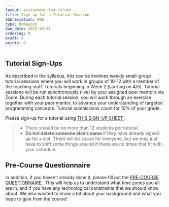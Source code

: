 ```yaml
---
layout: assignment-two-column
title: Sign up for a Tutorial Session
abbreviation: HW0
type: homework
due_date: 2022-04-01
ordering: 0
draft: 0
points: 0
---
```


## Tutorial Sign-Ups
As described in the syllabus, this course involves weekly small-group tutorial sessions where you will work in groups of 10-12 with a member of the teaching staff. Tutorials beginning in Week 2 (starting on 4/5). Tutorial sessions will be run synchronously (live) by your assigned peer mentors via Zoom. During each tutorial session, you will work through an exercise together with your peer mentor, to advance your understanding of targeted programming concepts. Tutorial submissions count for 10% of your grade.

Please sign-up for a tutorial using <a class="lab" href="https://docs.google.com/spreadsheets/d/1qqGSVE0h_yYyQRYANfGRVM4izwg2_d4YAcQQNJzZkWw/edit?usp=sharing" target="_blank">THIS SIGN-UP SHEET <i class="fa fa-link" aria-hidden="true"></i></a>. 

> * There should be no more than 12 students per tutorial. 
> * **Do not delete someone else’s name** if they have already signed up for a slot. There will be space for everyone, but we may just have to shift some things around if there are no times that fit with your schedule.

## Pre-Course Questionnaire
In addition, if you haven’t already done it, please fill out the <a class="lab" href="https://forms.gle/x1HVu9c6evpoE6gx8" target="_blank">PRE-COURSE QUESTIONNAIRE <i class="fa fa-link" aria-hidden="true"></i></a>. This will help us to understand what time zones you all are in, and if you have any technological constraints that we should know about. We also wanted to know a bit about your background and what you hope to gain from the course!
